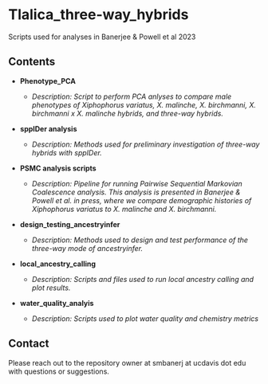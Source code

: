 # Tlalica_three-way_hybrids
Scripts used for analyses in Banerjee &amp; Powell et al 2023

## Contents

* **Phenotype_PCA**

  * *Description: Script to perform PCA anlyses to compare male phenotypes of *Xiphophorus variatus*, *X. malinche*, *X. birchmanni*, *X. birchmanni* x *X. malinche* hybrids, and three-way hybrids.*

* **sppIDer analysis** 

  * *Description: Methods used for preliminary investigation of three-way hybrids with sppIDer.*

* **PSMC analysis scripts** 

  * *Description: Pipeline for running Pairwise Sequential Markovian Coalescence analysis. This analysis is presented in Banerjee & Powell et al. *in press*, where we compare demographic histories of *Xiphophorus variatus* to *X. malinche* and *X. birchmanni*.* 

* **design_testing_ancestryinfer** 

  * *Description: Methods used to design and test performance of the three-way mode of *ancestryinfer*.* 

* **local_ancestry_calling** 

  * *Description: Scripts and files used to run local ancestry calling and plot results.* 

* **water_quality_analyis** 

  * *Description: Scripts used to plot water quality and chemistry metrics* 

## Contact

Please reach out to the repository owner at smbanerj at ucdavis dot edu with questions or suggestions.
